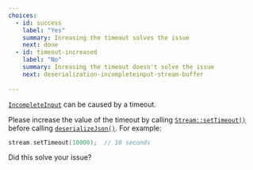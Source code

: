```yaml
---
choices:
  - id: success
    label: "Yes"
    summary: Inreasing the timeout solves the issue
    next: done
  - id: timeout-increased
    label: "No"
    summary: Inreasing the timeout doesn't solve the issue
    next: deserialization-incompleteinput-stream-buffer
    
---
```


[`IncompleteInput`](/v6/api/misc/deserializationerror/#incompleteinput) can be caused by a timeout.

Please increase the value of the timeout by calling [`Stream::setTimeout()`](https://www.arduino.cc/reference/en/language/functions/communication/stream/streamsettimeout/) before calling [`deserializeJson()`](/v6/api/json/deserializejson/). For example:

```c++
stream.setTimeout(10000);  // 10 seconds
```

Did this solve your issue?